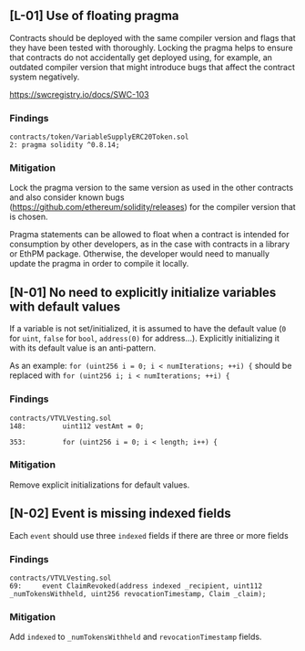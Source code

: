 ## [L-01] Use of floating pragma

Contracts should be deployed with the same compiler version and flags that they have been tested with thoroughly. Locking the pragma helps to ensure that contracts do not accidentally get deployed using, for example, an outdated compiler version that might introduce bugs that affect the contract system negatively.

<https://swcregistry.io/docs/SWC-103>

### Findings

```solidity
contracts/token/VariableSupplyERC20Token.sol
2: pragma solidity ^0.8.14;
```

### Mitigation
Lock the pragma version to the same version as used in the other contracts and also consider known bugs (<https://github.com/ethereum/solidity/releases>) for the compiler version that is chosen.

Pragma statements can be allowed to float when a contract is intended for consumption by other developers, as in the case with contracts in a library or EthPM package. Otherwise, the developer would need to manually update the pragma in order to compile it locally.


## [N-01] No need to explicitly initialize variables with default values
If a variable is not set/initialized, it is assumed to have the default value (`0` for `uint`, `false` for `bool`, `address(0)` for address...). Explicitly initializing it with its default value is an anti-pattern.

As an example: `for (uint256 i = 0; i < numIterations; ++i) {` should be replaced with `for (uint256 i; i < numIterations; ++i) {`

### Findings
```solidity
contracts/VTVLVesting.sol
148:         uint112 vestAmt = 0;

353:         for (uint256 i = 0; i < length; i++) {
```
### Mitigation
Remove explicit initializations for default values.

## [N-02] Event is missing indexed fields
Each `event` should use three `indexed` fields if there are three or more fields
### Findings
```solidity
contracts/VTVLVesting.sol
69:     event ClaimRevoked(address indexed _recipient, uint112 _numTokensWithheld, uint256 revocationTimestamp, Claim _claim);
```

### Mitigation
Add `indexed` to `_numTokensWithheld` and `revocationTimestamp` fields.